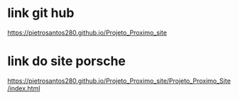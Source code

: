 # link git hub
https://pietrosantos280.github.io/Projeto_Proximo_site

# link do site porsche
https://pietrosantos280.github.io/Projeto_Proximo_site/Projeto_Proximo_Site/index.html



